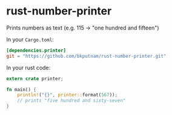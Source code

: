 # rust-number-printer
Prints numbers as text (e.g. 115 -> "one hundred and fifteen")

In your `Cargo.toml`:


```toml
[dependencies.printer]
git = "https://github.com/bkputnam/rust-number-printer.git"
```

In your rust code:

```rust
extern crate printer;

fn main() {
    println!("{}", printer::format(567));
    // prints "five hundred and sixty-seven"
}
```